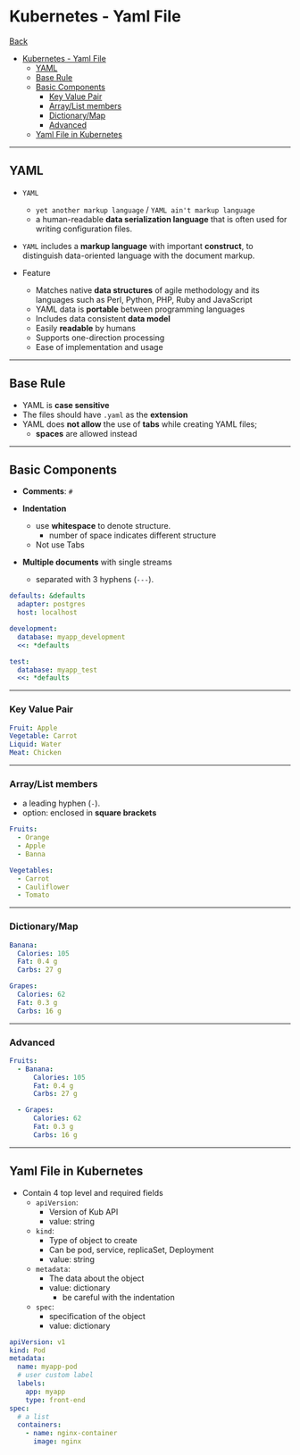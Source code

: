 # Kubernetes - Yaml File

[Back](../../index.md)

- [Kubernetes - Yaml File](#kubernetes---yaml-file)
  - [YAML](#yaml)
  - [Base Rule](#base-rule)
  - [Basic Components](#basic-components)
    - [Key Value Pair](#key-value-pair)
    - [Array/List members](#arraylist-members)
    - [Dictionary/Map](#dictionarymap)
    - [Advanced](#advanced)
  - [Yaml File in Kubernetes](#yaml-file-in-kubernetes)

---

## YAML

- `YAML`

  - `yet another markup language` / `YAML ain't markup language`
  - a human-readable **data serialization language** that is often used for writing configuration files.

- `YAML` includes a **markup language** with important **construct**, to distinguish data-oriented language with the document markup.
- Feature
  - Matches native **data structures** of agile methodology and its languages such as Perl, Python, PHP, Ruby and JavaScript
  - YAML data is **portable** between programming languages
  - Includes data consistent **data model**
  - Easily **readable** by humans
  - Supports one-direction processing
  - Ease of implementation and usage

---

## Base Rule

- YAML is **case sensitive**
- The files should have `.yaml` as the **extension**
- YAML does **not allow** the use of **tabs** while creating YAML files;
  - **spaces** are allowed instead

---

## Basic Components

- **Comments**: `#`
- **Indentation**

  - use **whitespace** to denote structure.
    - number of space indicates different structure
  - Not use Tabs

- **Multiple documents** with single streams

  - separated with 3 hyphens (`---`).

```yaml
defaults: &defaults
  adapter: postgres
  host: localhost

development:
  database: myapp_development
  <<: *defaults

test:
  database: myapp_test
  <<: *defaults
```

---

### Key Value Pair

```yaml
Fruit: Apple
Vegetable: Carrot
Liquid: Water
Meat: Chicken
```

---

### Array/List members

- a leading hyphen (`-`).
- option: enclosed in **square brackets**

```yaml
Fruits:
  - Orange
  - Apple
  - Banna

Vegetables:
  - Carrot
  - Cauliflower
  - Tomato
```

---

### Dictionary/Map

```yaml
Banana:
  Calories: 105
  Fat: 0.4 g
  Carbs: 27 g

Grapes:
  Calories: 62
  Fat: 0.3 g
  Carbs: 16 g
```

---

### Advanced

```yaml
Fruits:
  - Banana:
      Calories: 105
      Fat: 0.4 g
      Carbs: 27 g

  - Grapes:
      Calories: 62
      Fat: 0.3 g
      Carbs: 16 g
```

---

## Yaml File in Kubernetes

- Contain 4 top level and required fields
  - `apiVersion`:
    - Version of Kub API
    - value: string
  - `kind`:
    - Type of object to create
    - Can be pod, service, replicaSet, Deployment
    - value: string
  - `metadata`:
    - The data about the object
    - value: dictionary
      - be careful with the indentation
  - `spec`:
    - specification of the object
    - value: dictionary

```yaml
apiVersion: v1
kind: Pod
metadata:
  name: myapp-pod
  # user custom label
  labels:
    app: myapp
    type: front-end
spec:
  # a list
  containers:
    - name: nginx-container
      image: nginx
```
